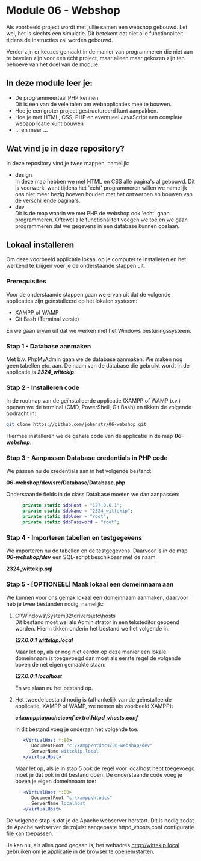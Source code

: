 # Module 06 - Webshop  
Als voorbeeld project wordt met jullie samen een webshop gebouwd. Let wel, het is slechts een simulatie. Dit betekent dat niet alle functionaliteit tijdens de instructies zal worden gebouwd.

Verder zijn er keuzes gemaakt in de manier van programmeren die niet aan te bevelen zijn voor een echt project, maar alleen maar gekozen zijn ten behoeve van het doel van de module.
  
## In deze module leer je:  
* De programmeertaal PHP kennen  
  Dit is één van de vele talen om webapplicaties mee te bouwen.
* Hoe je een groter project gestructureerd kunt aanpakken.  
* Hoe je met HTML, CSS, PHP en eventueel JavaScript een complete webapplicatie kunt bouwen
* ... en meer ...  
  
## Wat vind je in deze repository?  
In deze repository vind je twee mappen, namelijk:  
  
* design  
  In deze map hebben we met HTML en CSS alle pagina's al gebouwd. Dit is voorwerk, want tijdens het 'echt' programmeren willen we namelijk ons niet meer bezig hoeven houden met het ontwerpen en bouwen van de verschillende pagina's. 
* dev  
  Dit is de map waarin we met PHP de webshop ook 'echt' gaan programmeren. Oftewel alle functionaliteit voegen we toe en we gaan programmeren dat we gegevens in een database kunnen opslaan.

## Lokaal installeren
Om deze voorbeeld applicatie lokaal op je computer te installeren en het werkend te krijgen voer je de onderstaande stappen uit.  
  
### Prerequisites  
Voor de onderstaande stappen gaan we ervan uit dat de volgende applicaties zijn geïnstalleerd op het lokalen systeem:  
  
* XAMPP of WAMP
* Git Bash (Terminal versie)  
  
En we gaan ervan uit dat we werken met het Windows besturingssysteem.  
  
### Stap 1 - Database aanmaken  
Met b.v. PhpMyAdmin gaan we de database aanmaken. We maken nog geen tabellen etc. aan. De naam van de database die gebruikt wordt in de applicatie is ***2324_wittekip***.  
  
### Stap 2 - Installeren code  
In de rootmap van de geïnstalleerde applicatie (XAMPP of WAMP b.v.) openen we de terminal (CMD, PowerShell, Git Bash) en tikken de volgende opdracht in:  
  
```bash
git clone https://github.com/johanstr/06-webshop.git
```  
  
Hiermee installeren we de gehele code van de applicatie in de map ***06-webshop***.  
  
### Stap 3 - Aanpassen Database credentials in PHP code
We passen nu de credentials aan in het volgende bestand:  
  
**06-webshop/dev/src/Database/Database.php**   
  
Onderstaande fields in de class Database moeten we dan aanpassen:
```php
      private static $dbHost = "127.0.0.1";
      private static $dbName = "2324_wittekip";
      private static $dbUser = "root";
      private static $dbPassword = "root";
```
  
### Stap 4 - Importeren tabellen en testgegevens
We importeren nu de tabellen en de testgegevens. Daarvoor is in de map ***06-webshop/dev*** een SQL-script beschikbaar met de naam:  
  
**2324_wittekip.sql**  
  
### Stap 5 - [OPTIONEEL] Maak lokaal een domeinnaam aan
We kunnen voor ons gemak lokaal een domeinnaam aanmaken, daarvoor heb je twee bestanden nodig, namelijk:  
  
1. C:\Windows\System32\drivers\etc\hosts  
   Dit bestand moet wel als Administrator in een teksteditor geopend worden.  Hierin tikken onderin het bestand we het volgende in:  
     
   ***127.0.0.1    wittekip.local***  
     
   Maar let op, als er nog niet eerder op deze manier een lokale domeinnaam is toegevoegd dan moet als eerste regel de volgende boven de net eigen gemaakte staan:  
     
   ***127.0.0.1    localhost***  
     
   En we slaan nu het bestand op.  

2. Het tweede bestand nodig is (afhankelijk van de geïnstalleerde applicatie, XAMPP of WAMP, we nemen als voorbeeld XAMPP):  
     
   ***c:\xampp\apache\conf\extra\httpd_vhosts.conf*** 
     
   In dit bestand voeg je onderaan het volgende toe:  
     
   ```apache
      <VirtualHost *:80>
         DocumentRoot "c:/xampp/htdocs/06-webshop/dev"
         ServerName wittekip.local
      </VirtualHost>
   ```
     
   Maar let op, als je in stap 5 ook de regel voor localhost hebt toegevoegd moet je dat ook in dit bestand doen. De onderstaande code voeg je boven je eigen domeinnaam toe:  
     
   ```apache
      <VirtualHost *:80>
         DocumentRoot "c:\xampp\htodcs"
         ServerName localhost
      </VirtualHost>
   ``` 
   
De volgende stap is dat je de Apache webserver herstart. Dit is nodig zodat de Apache webserver de zojuist aangepaste httpd_vhosts.conf configuratie file kan toepassen.  
  
Je kan nu, als alles goed gegaan is, het webadres http://wittekip.local gebruiken om je applicatie in de browser te openen/starten.  
